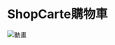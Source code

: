 # ShopCarte購物車


![動畫](https://user-images.githubusercontent.com/130570249/235317378-30feced8-d045-4ee3-be97-b509f7b03ce5.gif)


